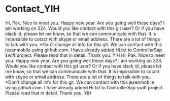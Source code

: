# Contact_YIH
Hi, Pak. Nice to meet you. Happy new year. Are you going well these days? I am working on 324. Would you like contact with this git user? Or if you have slack id, please let me know, so that we can communicate with that. It is impossible to cotact with skype or email address. There are a lot of things to talk with you. *Don't change all info for this git. We can contact with this jesenmobile using github.com. I have already added Hi.txt to ControllerSap swift project. Please read that in detail. Thank you. YIH
Hi, Pak.
Nice to meet you.
Happy new year.
Are you going well these days?
I am working on 324.
Would you like contact with this git user?
Or if you have slack id, please let me know, so that we can communicate with that.
It is impossible to cotact with skype or email address.
There are a lot of things to talk with you.
*Don't change all info for this git.
We can contact with this jesenmobile using github.com.
I have already added Hi.txt to ControllerSap swift project.
Please read that in detail.
Thank you.
YIH

